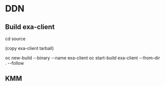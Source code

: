 # DDN

## Build exa-client

cd source

(copy exa-client tarball)

oc new-build --binary --name exa-client
oc start-build exa-client --from-dir . --follow

## KMM
